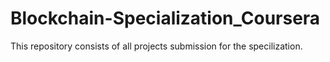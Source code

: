 # Blockchain-Specialization_Coursera
This repository consists of all projects submission for the specilization.
